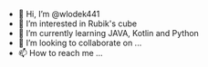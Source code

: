 - 👋 Hi, I’m @wlodek441
- 👀 I’m interested in Rubik's cube
- 🌱 I’m currently learning JAVA, Kotlin and Python
- 💞️ I’m looking to collaborate on ...
- 📫 How to reach me ...

<!---
wlodek441/wlodek441 is a ✨ special ✨ repository because its `README.md` (this file) appears on your GitHub profile.
You can click the Preview link to take a look at your changes.
--->
